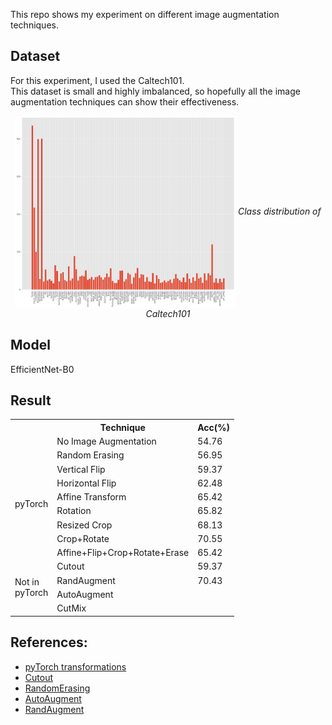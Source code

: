 This repo shows my experiment on different image augmentation techniques.

## Dataset
For this experiment, I used the Caltech101. <br>
This dataset is small and highly imbalanced, so hopefully all the image augmentation techniques can show their effectiveness.
<p align="center">
<img src="images/dist.png" width=70% align="center">
<em>Class distribution of Caltech101</em>
</p>

## Model
EfficientNet-B0

## Result

<table>
  <tr>
    <th></th>
    <th>Technique</th>
    <th>Acc(%)</th>
  </tr>
  <tr>
    <td></td>
    <td><span style="font-weight:400;font-style:normal">No Image Augmentation</span></td>
    <td><span style="font-weight:400;font-style:normal">54.76</span></td>
  </tr>
  <tr>
    <td rowspan="8">pyTorch</td>
    <td><span style="font-weight:400;font-style:normal">Random Erasing</span></td>
    <td><span style="font-weight:400;font-style:normal">56.95</span></td>
  </tr>
  <tr>
    <td>Vertical Flip</td>
    <td>59.37</td>
  </tr>
  <tr>
    <td>Horizontal Flip</td>
    <td><span style="font-weight:400;font-style:normal">62.48</span></td>
  </tr>
  <tr>
    <td><span style="font-weight:400;font-style:normal">Affine Transform</span></td>
    <td><span style="font-weight:400;font-style:normal">65.42</span></td>
  </tr>
  <tr>
    <td>Rotation</td>
    <td>65.82</td>
  </tr>
  <tr>
    <td><span style="font-weight:400;font-style:normal">Resized Crop</span></td>
    <td><span style="font-weight:400;font-style:normal">68.13</span></td>
  </tr>
  <tr>
    <td>Crop+Rotate</td>
    <td>70.55</td>
  </tr>
  <tr>
    <td>Affine+Flip+Crop+Rotate+Erase</td>
    <td>65.42</td>
  </tr>
  <tr>
    <td rowspan="4">Not in<br>pyTorch</td>
    <td>Cutout</td>
    <td>59.37</td>
  </tr>
  <tr>
    <td>RandAugment</td>
    <td>70.43</td>
  </tr>
  <tr>
    <td>AutoAugment</td>
    <td></td>
  </tr>
  <tr>
    <td>CutMix</td>
    <td></td>
  </tr>
</table>


## References:
<ul>
  <li><a href="https://pytorch.org/docs/stable/torchvision/transforms.html">pyTorch transformations</a></li>
  <li><a href="https://arxiv.org/abs/1708.04552">Cutout</a></li>
  <li><a href="https://arxiv.org/abs/1708.04896">RandomErasing</a></li>
  <li><a href="https://arxiv.org/abs/1805.09501">AutoAugment</a></li>
  <li><a href="https://arxiv.org/abs/1909.13719">RandAugment</a></li>
</ul>
